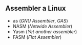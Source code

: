 
Assembler a Linux
-----------------
* as    (*GNU Assembler*, *GAS*)
* NASM  (*Netwide Assembler*)
* Yasm  (*Yet another assembler*)
* FASM  (*Flat Assembler*)

